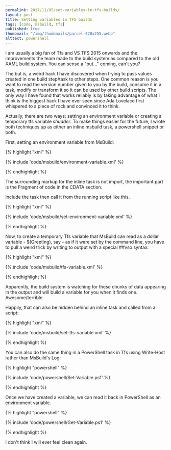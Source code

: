 ```yaml
---
permalink: 2017/11/05/set-variables-in-tfs-builds/
layout: post
title: Setting variables in TFS builds
tags: [code, msbuild, tfs]
published: true
thumbnail: "/img/thumbnails/parcel-420x255.webp"
alttext: powershell
---
```


I am usually a big fan of Tfs and VS TFS 2015 onwards and the improvements the team made to the build system as compared to the
old XAML build system. You can sense a "but..." coming, can't you?

The but is, a weird hack I have discovered when trying to pass values created in one build step/task to other steps. One common reason is
you want to read the version number given to you by the build, consume it in a task, modify or transform it so it can be used by other
build scripts. The only way I have found that works reliably is by taking advantage of what I think is the biggest hack I have ever
seen since Ada Lovelace first whispered to a piece of rock and convinced it to think.

Actually, there are two ways: setting an environment variable or creating a temporary tfs variable _shudder_. To make things easier for the
future, I wrote both techniques up as either an inline msbuild task, a powershell snippet or both.

First, setting an environment variable from MsBuild:

{% highlight "xml" %}

{% include 'code/msbuild/environment-variable.xml' %}

{% endhighlight %}

The surrounding markup for the inline task is not import, the important part is the Fragment of code in the CDATA section.

Include the task then call it from the running script like this.

{% highlight "xml" %}

{% include 'code/msbuild/set-environment-variable.xml' %}

{% endhighlight %}

Now, to create a temporary Tfs variable that MsBuild can read as a dollar variable - $(Greeting), say - as if it were set by the
command line, you have to pull a weird trick by writing to output with a special ##vso syntax:

{% highlight "xml" %}

{% include 'code/msbuild/tfs-variable.xml' %}

{% endhighlight %}

Apparently, the build system is watching for these chunks of data appearing in the output and will build a variable for you
when it finds one. Awesome/terrible.

Happily, that can also be hidden behind an inline task and called from a script:

{% highlight "xml" %}

{% include 'code/msbuild/set-tfs-variable.xml' %}

{% endhighlight %}

You can also do the same thing in a PowerShell task in Tfs using Write-Host rather than MsBuild's Log:

{% highlight "powershell" %}

{% include 'code/powershell/Set-Variable.ps1' %}

{% endhighlight %}

Once we have created a variable, we can read it back in PowerShell as an environment variable.

{% highlight "powershell" %}

{% include 'code/powershell/Get-Variable.ps1' %}

{% endhighlight %}

I don't think I will ever feel clean again.
